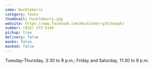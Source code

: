 ```yaml
---
name: Huckleberry
category: faves
thumbnail: huckleberry.jpg
website: https://www.facebook.com/HuckleberryStJoseph/
number: (816) 273-5144
pickup: true
delivery: false
masks: false
masked: false
---
```

Tuesday-Thursday, 3:30 to 9 p.m.; Friday and Saturday, 11:30 to 9 p.m.